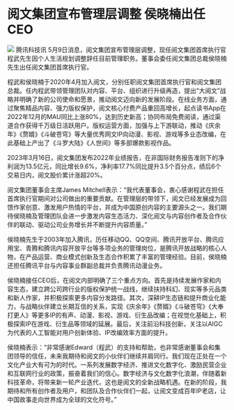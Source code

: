 # 阅文集团宣布管理层调整 侯晓楠出任CEO

![](https://inews.gtimg.com/news_bt/OopuVd4kN8M9yTh4vGFB4W3MwkwSr2_DOdlZdshhrH78YAA/1000)
腾讯科技讯
5月9日消息，阅文集团宣布管理层调整，现任阅文集团首席执行官程武先生因个人生活规划调整辞任目前管理职务。董事会委任阅文集团总裁侯晓楠先生出任阅文集团首席执行官。

程武和侯晓楠于2020年4月加入阅文，分别任职阅文集团首席执行官和阅文集团总裁。任内程武带领管理团队对内容、平台、组织进行升级再造，提出“大阅文”战略并明确了新的公司使命和愿景，推动阅文迈向新的发展阶段。在线业务方面，通过聚焦精品内容、强力版权保护，阅文核心付费产品重回高增长，起点读书App在2022年12月的MAU同比上涨80%，达到历史新高；协同布局免费阅读，通过渠道合作获得千万级日活跃用户。版权运营方面，加强与上下游联动，推动《庆余年》《赘婿》《斗破苍穹》等大量优秀网文IP向动漫、影视、游戏等多业态改编，在此基础上产出了《斗罗大陆》《人世间》等多部爆款影视作品。

2023年3月16日，阅文集团发布2022年业绩报告，在非国际财务报告准则下的净利润为13.5亿元，同比增长9.6%，净利率17.7%同比提升3.5个百分点，绩后6个交易日内，阅文股价累计涨超20%。

阅文集团董事会主席James
Mitchell表示：“我代表董事会，衷心感谢程武在担任首席执行官期间对公司做出的重要贡献。在管理层的带领下，阅文已经发展成为回馈作家创意、激发用户热情的平台，并成为中国原创内容的主要源头之一。我们期待侯晓楠及管理团队会进一步激发内容生态活力、深化阅文与内容创作者及合作伙伴的联动、驱动公司业务增长并不断提升内容质量。”

侯晓楠先生于2003年加入腾讯，历任移动QQ、QQ空间、腾讯开放平台、腾讯应用宝、青腾和腾讯内容开放平台等多项业务的管理岗位，是腾讯开放战略的核心人物，在产品运营、商业模式创新及生态合作积累了丰富的管理经验。目前，侯晓楠还担任腾讯平台与内容事业群副总裁并负责腾讯动漫业务。

侯晓楠接任CEO后，在阅文内部明确了三个重点方向。首先是持续发展作家和内容生态，建立跨公司跨行业的版权保护统一战线，继续扶持科幻、现实等多元品类和新人作家，并积极探索更多内容分发路径。其次，深耕IP生态链和提升商业化能力，与战略伙伴建立长期互信的关系，实现《庆余年》《赘婿》《斗破苍穹》《大奉打更人》等更多IP的有声、动漫、影视、游戏、衍生品改编；在视觉化基础上，积极探索IP在游戏、衍生品等领域的延展。最后，关注前沿科技创新，关注以AIGC为代表的人工智能对用户创新体验、IP改编效率方面的提升。

侯晓楠表示：“非常感谢Edward（程武）的支持和帮助，也非常感谢董事会和集团领导的信任，未来我期待和阅文的小伙伴们继续并肩同行。我们现在正处在一个文化产业大有可为的时代。一系列发展数字经济、推进文化数字化、激励民营企业和互联网行业的政策，振奋着我们的信心。数字经济与文化数字化浪潮，伴随着新科技革命，将带来新一轮产业迭代，这也是阅文的全新战略机遇。在新的阶段，我期待和所有创作者及用户，和团队及合作伙伴们一起，让阅文变成百年IP老店，让中国故事走向世界成为全球的文化符号。”

